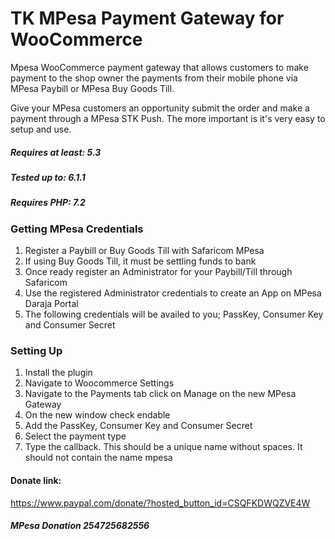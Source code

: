 # TK MPesa Payment Gateway for WooCommerce
Mpesa WooCommerce payment gateway that allows customers to make payment to the shop owner the payments from their mobile phone via MPesa Paybill or MPesa Buy Goods Till.

Give your MPesa customers an opportunity submit the order and make a payment through a MPesa STK Push. The more important is it's very easy to setup and use.

##### Requires at least: 5.3
##### Tested up to: 6.1.1
##### Requires PHP: 7.2

### Getting MPesa Credentials
1. Register a Paybill or Buy Goods Till with Safaricom MPesa
2. If using Buy Goods Till, it must be settling funds to bank
3. Once ready register an Administrator for your Paybill/Till through Safaricom
4. Use the registered Administrator credentials to create an App on MPesa Daraja Portal
5. The following credentials will be availed to you; PassKey, Consumer Key and Consumer Secret 

### Setting Up
1. Install the plugin
2. Navigate to Woocommerce Settings
3. Navigate to the Payments tab click on Manage on the new MPesa Gateway
4. On the new window check endable
5. Add the PassKey, Consumer Key and Consumer Secret 
6. Select the payment type
7. Type the callback. This should be a unique name without spaces. It should not contain the name mpesa


#### Donate link: 
https://www.paypal.com/donate/?hosted_button_id=CSQFKDWQZVE4W

##### MPesa Donation 254725682556
